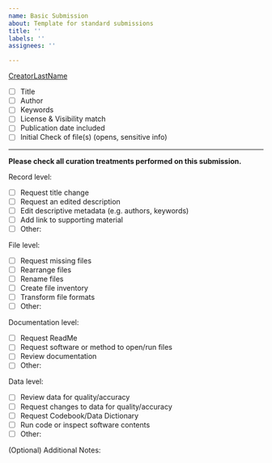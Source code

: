 ```yaml
---
name: Basic Submission
about: Template for standard submissions
title: ''
labels: ''
assignees: ''

---
```


[CreatorLastName](URL)

- [ ] Title
- [ ] Author
- [ ] Keywords
- [ ] License & Visibility match
- [ ] Publication date included
- [ ] Initial Check of file(s) (opens, sensitive info)
-----------------------------------
**Please check all curation treatments performed on this submission.** 

Record level:
- [ ] Request title change
- [ ] Request an edited description
- [ ] Edit descriptive metadata (e.g. authors, keywords)
- [ ] Add link to supporting material
- [ ]  Other:

File level:
- [ ] Request missing files
- [ ] Rearrange files
- [ ] Rename files
- [ ] Create file inventory
- [ ] Transform file formats
- [ ] Other:

Documentation level:
- [ ] Request ReadMe
- [ ] Request software or method to open/run files
- [ ] Review documentation
- [ ] Other:

Data level:
- [ ] Review data for quality/accuracy
- [ ] Request changes to data for quality/accuracy
- [ ] Request Codebook/Data Dictionary
- [ ] Run code or inspect software contents
- [ ] Other:

(Optional) Additional Notes:

